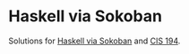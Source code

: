 # Haskell via Sokoban

Solutions for [Haskell via Sokoban](https://haskell-via-sokoban.nomeata.de/)
and [CIS 194](https://www.cis.upenn.edu/~cis194/fall16/).
